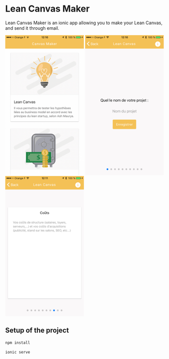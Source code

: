 # Lean Canvas Maker

Lean Canvas Maker is an ionic app allowing you to make your Lean Canvas, and send it through email.  
  
<img src="./resources/screenshots/Image-uploaded-from-iOSx2.png" width="250">
<img src="./resources/screenshots/Image-uploaded-from-iOS-(1)x2.png" width="250">
<img src="./resources/screenshots/Image-uploaded-from-iOS-(2)x2.png" width="250">


## Setup of the project


```
npm install
```
```
ionic serve
```
